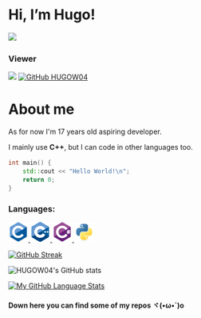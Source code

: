 


 # Hi, I’m Hugo! 


![](https://media.giphy.com/media/bAQH7WXKqtIBrPs7sR/giphy.gif)

### Viewer
![](https://komarev.com/ghpvc/?username=HUGOW04)
[![GitHub HUGOW04](https://img.shields.io/github/followers/HUGOW04?label=follow&style=social)](https://github.com/HUGOW04)

# About me
As for now I'm 17 years old aspiring developer.








I mainly use __C++__, but I can code in other languages too.

```cpp
int main() {
    std::cout << "Hello World!\n"; 
    return 0;
}
```


<h3 align="left">Languages:</h3>
<p align="left"> <a href="https://www.cprogramming.com/" target="_blank" rel="noreferrer"> <img src="https://raw.githubusercontent.com/devicons/devicon/master/icons/c/c-original.svg" alt="c" width="40" height="40"/> </a> <a href="https://www.w3schools.com/cpp/" target="_blank" rel="noreferrer"> <img src="https://raw.githubusercontent.com/devicons/devicon/master/icons/cplusplus/cplusplus-original.svg" alt="cplusplus" width="40" height="40"/> </a> <a href="https://www.w3schools.com/cs/" target="_blank" rel="noreferrer"> <img src="https://raw.githubusercontent.com/devicons/devicon/master/icons/csharp/csharp-original.svg" alt="csharp" width="40" height="40"/> </a>  <a href="https://www.python.org" target="_blank" rel="noreferrer"> <img src="https://raw.githubusercontent.com/devicons/devicon/master/icons/python/python-original.svg" alt="python" width="40" height="40"/> </a> </p>

[![GitHub Streak](https://github-readme-streak-stats.herokuapp.com/?user=HUGOW04&theme=dark)](https://git.io/streak-stats)

![HUGOW04's GitHub stats](https://github-readme-stats.vercel.app/api?username=HUGOW04&show_icons=true&theme=dark)

[![My GitHub Language Stats](https://github-readme-stats.vercel.app/api/top-langs/?username=HUGOW04&langs_count=5&theme=dark&layout=compact)]()

#### Down here you can find some of my repos __ヾ(•ω•`)o__ 















